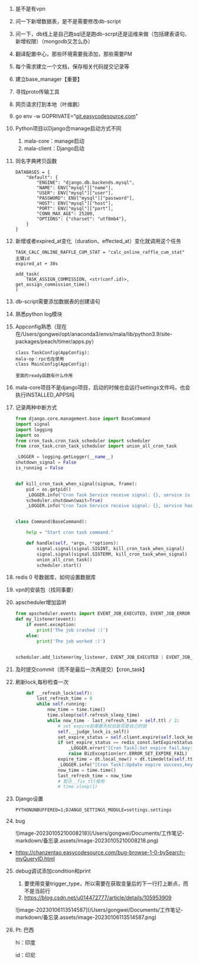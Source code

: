 1. 是不是有vpn

2. 问一下新增数据表，是不是需要修改db-script

3. 问一下，db线上是自己跑sql还是跑db-scrpt还是运维来做（包括建表语句、新增权限）（mongodb又怎么办）

4. 翻译配置中心，那些环境需要我添加，那些需要PM

5. 每个需求建立一个文档，保存相关代码提交记录等

6. 建立base_manager【重要】

7. 寻找proto传输工具

8. 网页请求打到本地（叶维鹏）

9. go env -w GOPRIVATE=“[git.easycodesource.com](http://git.easycodesource.com/)”

10. Python项目以Django合manage启动方式不同

    1. mala-core：manage启动
    2. mala-client：Django启动

11. 同名字典拷贝函数

    ```
    DATABASES = {
        "default": {
            "ENGINE": "django.db.backends.mysql",
            "NAME": ENV["mysql"]["name"],
            "USER": ENV["mysql"]["user"],
            "PASSWORD": ENV["mysql"]["password"],
            "HOST": ENV["mysql"]["host"],
            "PORT": ENV["mysql"]["port"],
            "CONN_MAX_AGE": 25200,
            "OPTIONS": {"charset": "utf8mb4"},
        }
    }
    ```

12. 新增或者expired_at变化（duration、effected_at）变化就调用这个任务

    ```
    TASK_CALC_ONLINE_RAFFLE_CUM_STAT = "calc_online_raffle_cum_stat"
    主键id
    expired_at + 30s
    
    add_task(
        TASK_ASSIGN_COMMISSION, <str(conf.id)>, get_assign_commission_time()
    )
    ```

13. db-script需要添加数据表的创建语句

14. 熟悉python log模块

15. Appconfig熟悉（现在在/Users/gongwei/opt/anaconda3/envs/mala/lib/python3.9/site-packages/peach/timer/apps.py）

    ```
    class TaskConfig(AppConfig):
    mala-op：rpc也在使用
    class MainConfig(AppConfig):
    
    里面的ready函数有什么作用
    ```

16. mala-core项目不是django项目，启动的时候也会运行settings文件吗，也会执行INSTALLED_APPS吗

17. 记录两种中断方式

    ```python
    from django.core.management.base import BaseCommand
    import signal
    import logging
    import os
    from cron_task.cron_task_scheduler import scheduler
    from cron_task.cron_task_scheduler import union_all_cron_task
    
    _LOGGER = logging.getLogger(__name__)
    shutdown_signal = False
    is_running = False
    
    
    def kill_cron_task_when_signal(signum, frame):
        pid = os.getpid()
        _LOGGER.info("Cron Task Service receive signal: {}, service is shutting down, process id: {}".format(signum, pid))
        scheduler.shutdown(wait=True)
        _LOGGER.info("Cron Task Service receive signal: {}, service has been shut down, process id: {}".format(signum, pid))
    
    
    class Command(BaseCommand):
    
        help = "Start cron task command."
    
        def handle(self, *args, **options):
            signal.signal(signal.SIGINT, kill_cron_task_when_signal)
            signal.signal(signal.SIGTERM, kill_cron_task_when_signal)
            union_all_cron_task()
            scheduler.start()
    
    ```

18. redis 0 号数据库，如何设置数据库

19. vpn的安装包（找同事要）

20. apscheduler增加监听

    ```Python
    from apscheduler.events import EVENT_JOB_EXECUTED, EVENT_JOB_ERROR
    def my_listener(event):
        if event.exception:
            print('The job crashed :(')
        else:
            print('The job worked :)')
    
    
    scheduler.add_listener(my_listener, EVENT_JOB_EXECUTED | EVENT_JOB_ERROR)
    ```

21. 及时提交commit（而不是最后一次再提交）【cron_task】

22. 刷新lock,每秒检查一次

    ```python
        def __refresh_lock(self):
            last_refresh_time = 0
            while self.running:
                now_time = time.time()
                time.sleep(self.refresh_sleep_time)
                while now_time - last_refresh_time > self.ttl / 2:
                    # set expire前需要先校验是否是自己的锁
                    self.__judge_lock_is_self()
                    set_expire_status = self.client.expire(self.lock_key, self.ttl)
                    if set_expire_status == redis_const.SetExpireStatus.Fail:
                        _LOGGER.error("[Cron Task]:Set expire fail,key:{}".format(self.lock_key))
                        raise BizException(err.ERROR_SET_EXPIRE_FAIL)
                    expire_time = dt.local_now() + dt.timedelta(self.ttl)
                    _LOGGER.info("[Cron Task]:Update expire success,key:{},ttl:{},expire time:{}".format(self.lock_key, self.ttl, expire_time))
                    now_time = time.time()
                    last_refresh_time = now_time
                    # 配合__fix_ttl使用
                    # time.sleep(1)
    ```

23. Django设置

    ```
    PYTHONUNBUFFERED=1;DJANGO_SETTINGS_MODULE=settings.settings
    ```

24. bug

    ![image-20230105210008218](/Users/gongwei/Documents/工作笔记- markdown/备忘录.assets/image-20230105210008218.png)

    

- https://chanzentao.easycodesource.com/bug-browse-1-0-bySearch-myQueryID.html

25. debug调试添加condition和print

    1. 要使用变量trigger_type，所以需要在获取变量后的下一行打上断点，而不是当前行
    2. https://blog.csdn.net/u014472777/article/details/105953909

    ![image-20230106113514587](/Users/gongwei/Documents/工作笔记- markdown/备忘录.assets/image-20230106113514587.png)

26. Pt:	巴西

    hi：印度

    id：印尼